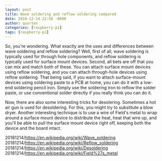 ```yaml
---
layout: post
title: Wave soldering and reflow soldering compared
date: 2018-12-14 22:58 -0600
author: quorten
categories: [raspberry-pi]
tags: [raspberry-pi]
---
```


So, you're wondering.  What exactly are the uses and differences
between wave soldering and reflow soldering?  Well, first of all, wave
soldering is typically used for through hole components, and reflow
soldering is typically used for surface mount devices.  Second, all
bets are off that you can mix and match both of these.  You can attach
surface mount devices using reflow soldering, and you can attach
through-hole devices using reflow soldering.  That being said, if you
want to attach surface-mount devices using soldering paste to a PCB at
home, you can do it with a low-end soldering pencil iron.  Simply use
the soldering iron to reflow the solder paste, or use conventional
solder directly if you really think you can do it.

Now, there are also some interesting tricks for desolering.  Sometimes
a hot air gun is used for desoldering.  For this, you might try to
substitute a blow dryer.  Another interesting technique is to use a
wire of Field's metal to wrap around a surface mount device to
distribute the heat, heat that wire up, and you'll be able to pull the
surface mount device right off, keeping both the device and the board
intact.

20181214/https://en.wikipedia.org/wiki/Wave_soldering  
20181214/https://en.wikipedia.org/wiki/Reflow_soldering  
20181214/https://en.wikipedia.org/wiki/Desoldering  
20181214/https://en.wikipedia.org/wiki/Field%27s_metal
